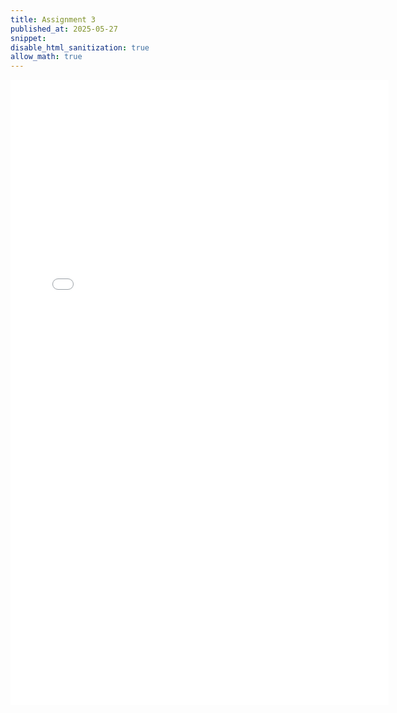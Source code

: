 ```yaml
---
title: Assignment 3
published_at: 2025-05-27
snippet: 
disable_html_sanitization: true
allow_math: true
---
```


<iframe src="/asm3/index.html" width="120%" height="1000px" style="border: none;"></iframe>